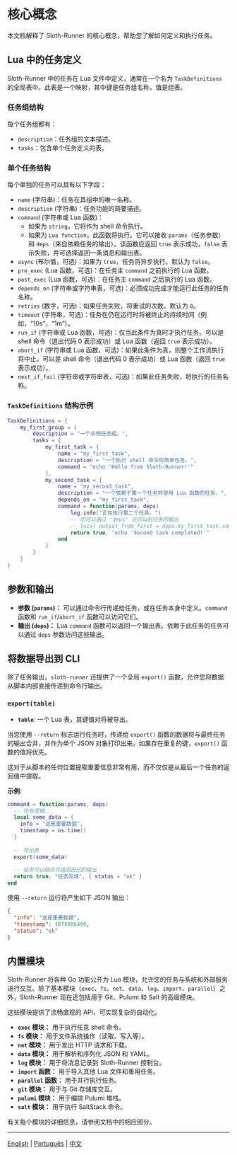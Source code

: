 # 核心概念

本文档解释了 Sloth-Runner 的核心概念，帮助您了解如何定义和执行任务。

## Lua 中的任务定义

Sloth-Runner 中的任务在 Lua 文件中定义，通常在一个名为 `TaskDefinitions` 的全局表中。此表是一个映射，其中键是任务组名称，值是组表。

### 任务组结构

每个任务组都有：
*   `description`：任务组的文本描述。
*   `tasks`：包含单个任务定义的表。

### 单个任务结构

每个单独的任务可以具有以下字段：

*   `name` (字符串)：任务在其组中的唯一名称。
*   `description` (字符串)：任务功能的简要描述。
*   `command` (字符串或 Lua 函数)：
    *   如果为 `string`，它将作为 shell 命令执行。
    *   如果为 `Lua function`，此函数将执行。它可以接收 `params`（任务参数）和 `deps`（来自依赖任务的输出）。该函数应返回 `true` 表示成功，`false` 表示失败，并可选择返回一条消息和输出表。
*   `async` (布尔值，可选)：如果为 `true`，任务将异步执行。默认为 `false`。
*   `pre_exec` (Lua 函数，可选)：在任务主 `command` 之前执行的 Lua 函数。
*   `post_exec` (Lua 函数，可选)：在任务主 `command` 之后执行的 Lua 函数。
*   `depends_on` (字符串或字符串表，可选)：必须成功完成才能运行此任务的任务名称。
*   `retries` (数字，可选)：如果任务失败，将重试的次数。默认为 `0`。
*   `timeout` (字符串，可选)：任务在仍在运行时将被终止的持续时间（例如，“10s”，“1m”）。
*   `run_if` (字符串或 Lua 函数，可选)：仅当此条件为真时才执行任务。可以是 shell 命令（退出代码 0 表示成功）或 Lua 函数（返回 `true` 表示成功）。
*   `abort_if` (字符串或 Lua 函数，可选)：如果此条件为真，则整个工作流执行将中止。可以是 shell 命令（退出代码 0 表示成功）或 Lua 函数（返回 `true` 表示成功）。
*   `next_if_fail` (字符串或字符串表，可选)：如果此任务失败，将执行的任务名称。

### `TaskDefinitions` 结构示例

```lua
TaskDefinitions = {
    my_first_group = {
        description = "一个示例任务组。",
        tasks = {
            my_first_task = {
                name = "my_first_task",
                description = "一个执行 shell 命令的简单任务。",
                command = "echo 'Hello from Sloth-Runner!'"
            },
            my_second_task = {
                name = "my_second_task",
                description = "一个依赖于第一个任务并使用 Lua 函数的任务。",
                depends_on = "my_first_task",
                command = function(params, deps)
                    log.info("正在执行第二个任务。")
                    -- 您可以通过 'deps' 访问以前任务的输出
                    -- local output_from_first = deps.my_first_task.some_output
                    return true, "echo 'Second task completed!'"
                end
            }
        }
    }
}
```

## 参数和输出

*   **参数 (`params`)：** 可以通过命令行传递给任务，或在任务本身中定义。`command` 函数和 `run_if`/`abort_if` 函数可以访问它们。
*   **输出 (`deps`)：** Lua `command` 函数可以返回一个输出表。依赖于此任务的任务可以通过 `deps` 参数访问这些输出。

## 将数据导出到 CLI

除了任务输出，`sloth-runner` 还提供了一个全局 `export()` 函数，允许您将数据从脚本内部直接传递到命令行输出。

### `export(table)`

*   **`table`**: 一个 Lua 表，其键值对将被导出。

当您使用 `--return` 标志运行任务时，传递给 `export()` 函数的数据将与最终任务的输出合并，并作为单个 JSON 对象打印出来。如果存在重复的键，`export()` 函数的值将优先。

这对于从脚本的任何位置提取重要信息非常有用，而不仅仅是从最后一个任务的返回值中提取。

**示例:**

```lua
command = function(params, deps)
  -- 任务逻辑...
  local some_data = {
    info = "这是重要数据",
    timestamp = os.time()
  }
  
  -- 导出表
  export(some_data)
  
  -- 任务可以继续并返回自己的输出
  return true, "任务完成", { status = "ok" }
end
```

使用 `--return` 运行将产生如下 JSON 输出：
```json
{
  "info": "这是重要数据",
  "timestamp": 1678886400,
  "status": "ok"
}
```

## 内置模块

Sloth-Runner 将各种 Go 功能公开为 Lua 模块，允许您的任务与系统和外部服务进行交互。除了基本模块（`exec`、`fs`、`net`、`data`、`log`、`import`、`parallel`）之外，Sloth-Runner 现在还包括用于 Git、Pulumi 和 Salt 的高级模块。

这些模块提供了流畅直观的 API，可实现复杂的自动化。

*   **`exec` 模块：** 用于执行任意 shell 命令。
*   **`fs` 模块：** 用于文件系统操作（读取、写入等）。
*   **`net` 模块：** 用于发出 HTTP 请求和下载。
*   **`data` 模块：** 用于解析和序列化 JSON 和 YAML。
*   **`log` 模块：** 用于将消息记录到 Sloth-Runner 控制台。
*   **`import` 函数：** 用于导入其他 Lua 文件和重用任务。
*   **`parallel` 函数：** 用于并行执行任务。
*   **`git` 模块：** 用于与 Git 存储库交互。
*   **`pulumi` 模块：** 用于编排 Pulumi 堆栈。
*   **`salt` 模块：** 用于执行 SaltStack 命令。

有关每个模块的详细信息，请参阅文档中的相应部分。

---
[English](../en/core-concepts.md) | [Português](../pt/core-concepts.md) | [中文](./core-concepts.md)